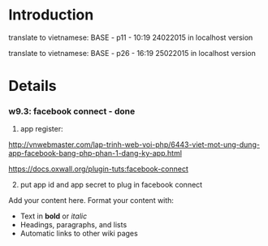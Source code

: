# Introduction #

translate to vietnamese: BASE - p11 - 10:19 24022015 in localhost version

translate to vietnamese: BASE - p26 - 16:19 25022015 in localhost version

# Details #

### w9.3:  facebook connect - done ###

1. app register:

http://vnwebmaster.com/lap-trinh-web-voi-php/6443-viet-mot-ung-dung-app-facebook-bang-php-phan-1-dang-ky-app.html

https://docs.oxwall.org/plugin-tuts:facebook-connect


2. put app id and app secret to plug in facebook connect

Add your content here.  Format your content with:
  * Text in **bold** or _italic_
  * Headings, paragraphs, and lists
  * Automatic links to other wiki pages